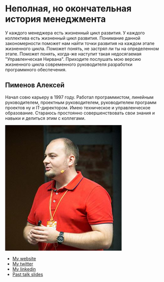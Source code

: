 # Неполная, но окончательная история менеджмента

У каждого менеджера есть жизненный цикл развития. У каждого коллектива есть жизненный цикл развития. 
Понимание данной закономерности поможет нам найти точки развития на каждом этапе жизненного цикла. 
Поможет понять, не застрял ли ты на определенном этапе. Поможет понять, когда-же наступит такая недосягаемая "Управленческая Нирвана".
Приходите послушать мою версию жизненного цикла современного руководителя разработки программного обеспечения.

## Пименов Алексей

Начал совю карьеру в 1997 году. Работал программистом, линейным руководителем, проектным руководителем, руководителем программ проектов ну и IT-директором. Имею техническое и управленческое образование. Стараюсь простоянно совершенствовать свои знания и навыки и делиться этим с коллегами.

![Profile picture](./profile_picture.jpg)

- [My website](http://pimenaus.ru)
- [My twitter](https://twitter.com/pimenaus)
- [My linkedin](http://ru.linkedin.com/in/pimenaus/)
- [Past talk slides](http://penxy.com/user/kIjSdMEofEyCv4edZl7THA)

